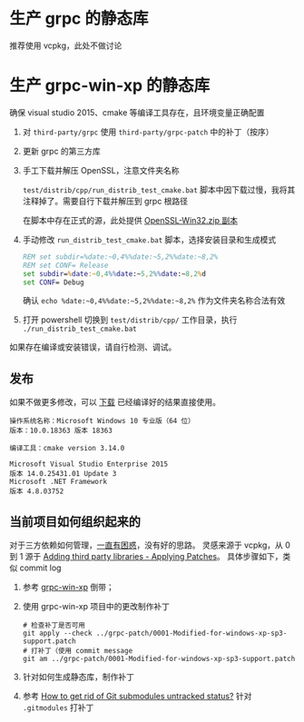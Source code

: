 
# 生产 grpc 的静态库

推荐使用 vcpkg，此处不做讨论

# 生产 grpc-win-xp 的静态库

确保 visual studio 2015、cmake 等编译工具存在，且环境变量正确配置

1. 对 `third-party/grpc` 使用 `third-party/grpc-patch` 中的补丁（按序）
2. 更新 grpc 的第三方库
3. 手工下载并解压 OpenSSL，注意文件夹名称

    `test/distrib/cpp/run_distrib_test_cmake.bat` 脚本中因下载过慢，我将其注释掉了。需要自行下载并解压到 grpc 根路径
    
    在脚本中存在正式的源，此处提供 [OpenSSL-Win32.zip 副本](https://github.com/tnie/grpc-win-xp/releases/tag/v0.1)

4. 手动修改 `run_distrib_test_cmake.bat` 脚本，选择安装目录和生成模式

    ```bat
    REM set subdir=%date:~0,4%%date:~5,2%%date:~8,2%
    REM set CONF= Release
    set subdir=%date:~0,4%%date:~5,2%%date:~8,2%d
    set CONF= Debug
    ```

    确认 `echo %date:~0,4%%date:~5,2%%date:~8,2%` 作为文件夹名称合法有效


5. 打开 powershell 切换到 `test/distrib/cpp/` 工作目录，执行 `./run_distrib_test_cmake.bat`

如果存在编译或安装错误，请自行检测、调试。

## 发布

如果不做更多修改，可以 [下载][r] 已经编译好的结果直接使用。

```
操作系统名称：Microsoft Windows 10 专业版（64 位）
版本：10.0.18363 版本 18363

编译工具：cmake version 3.14.0

Microsoft Visual Studio Enterprise 2015
版本 14.0.25431.01 Update 3
Microsoft .NET Framework
版本 4.8.03752
```

## 当前项目如何组织起来的

对于三方依赖如何管理，[一直有困惑][4]，没有好的思路。
灵感来源于 vcpkg，从 0 到 1 源于 [Adding third party libraries - Applying Patches][3]。
具体步骤如下，类似 commit log

1. 参考 [grpc-win-xp][1] 倒带；
2. 使用 grpc-win-xp 项目中的更改制作补丁

    ```shell
    # 检查补丁是否可用
    git apply --check ../grpc-patch/0001-Modified-for-windows-xp-sp3-support.patch
    # 打补丁（使用 commit message
    git am ../grpc-patch/0001-Modified-for-windows-xp-sp3-support.patch
    ```
3. 针对如何生成静态库，制作补丁
4. 参考 [How to get rid of Git submodules untracked status?][2] 针对 `.gitmodules` 打补丁

[1]:https://github.com/gavxin/grpc-win-xp
[2]:https://stackoverflow.com/questions/5126765/how-to-get-rid-of-git-submodules-untracked-status
[3]:https://github.com/SmingHub/Sming/wiki/Adding-third-party-libraries#applying-patches
[4]:https://github.com/tnie/printlog-demo
[r]:https://github.com/tnie/grpc-win-xp/releases
